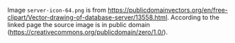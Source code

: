 Image `server-icon-64.png` is from <https://publicdomainvectors.org/en/free-clipart/Vector-drawing-of-database-server/13558.html>. According to the
linked page the source image is in public domain (<https://creativecommons.org/publicdomain/zero/1.0/>).